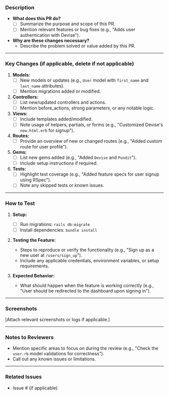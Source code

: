 ### **Description**
- **What does this PR do?**
  - [ ] Summarize the purpose and scope of this PR.
  - [ ] Mention relevant features or bug fixes (e.g., "Adds user authentication with Devise").

- **Why are these changes necessary?**
  - Describe the problem solved or value added by this PR.
---

### **Key Changes (if applicable, delete if not applicable)**
1. **Models:**
   - [ ] New models or updates (e.g., `User` model with `first_name` and `last_name` attributes).
   - [ ] Mention migrations added or modified.

2. **Controllers:**
   - [ ] List new/updated controllers and actions.
   - [ ] Mention before_actions, strong parameters, or any notable logic.

3. **Views:**
   - [ ] Include templates added/modified.
   - [ ] Note usage of helpers, partials, or forms (e.g., "Customized Devise's `new.html.erb` for signup").

4. **Routes:**
   - [ ] Provide an overview of new or changed routes (e.g., "Added custom route for user profile").

5. **Gems:**
   - [ ] List new gems added (e.g., "Added `Devise` and `Pundit`").
   - [ ] Include setup instructions if required.

6. **Tests:**
   - [ ] Highlight test coverage (e.g., "Added feature specs for user signup using RSpec").
   - [ ] Note any skipped tests or known issues.

---

### **How to Test**
1. **Setup:**
   - [ ] Run migrations: `rails db:migrate`
   - [ ] Install dependencies: `bundle install`

2. **Testing the Feature:**
   - Steps to reproduce or verify the functionality (e.g., "Sign up as a new user at `/users/sign_up`").
   - Include any applicable credentials, environment variables, or setup requirements.

3. **Expected Behavior:**
   - What should happen when the feature is working correctly (e.g., "User should be redirected to the dashboard upon signing in").

---

### **Screenshots**
[Attach relevant screenshots or logs if applicable.]

---

### **Notes to Reviewers**
- Mention specific areas to focus on during the review (e.g., "Check the `user.rb` model validations for correctness").
- Call out any known issues or limitations.

---

### **Related Issues**
- Issue #<link-to-issue> (if applicable)

